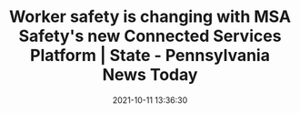 ---
"title": "Worker safety is changing with MSA Safety's new Connected Services Platform | State - Pennsylvania News Today"
"date": "2021-10-11 13:36:30"
"feed_name": "GOOGLENEWSMINING"
"feed_website": "https://news.google.com/search?q=mining%2Bincident&hl=en-US&gl=US&ceid=US:en"
"feed_rss": "https://news.google.com/rss/search?q=mining%2Bincident&hl=en-US&gl=US&ceid=US:en"
"link": "https://pennsylvanianewstoday.com/worker-safety-is-changing-with-msa-safetys-new-connected-services-platform-state/243669/"
"source": "{'href': 'https://pennsylvanianewstoday.com', 'title': 'Pennsylvania News Today'}"
"file": "_posts/2021-1-1-cb65fa6a6522fdb69d69627f98cc57550815d932.md"
"accident": "0"
"drilling": "0"
"dead": "0"
"injured": "0"
"arrested": "0"
"place": "unknown place"
"where": "unknown site"
"causes": "unknown"
"place_uri": "unknown place"
---